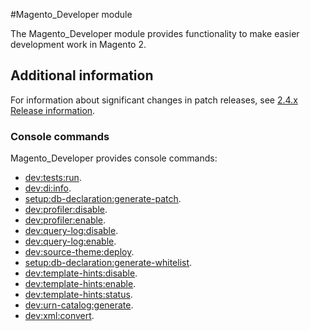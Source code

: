 #Magento_Developer module

The Magento_Developer module provides functionality to make easier development work in Magento 2.

## Additional information

For information about significant changes in patch releases, see [2.4.x Release information](https://devdocs.magento.com/guides/v2.4/release-notes/bk-release-notes.html).

### Console commands

Magento_Developer provides console commands:

- [dev:tests:run](https://devdocs.magento.com/guides/v2.4/reference/cli/magento.html#devtestsrun).
- [dev:di:info](https://devdocs.magento.com/guides/v2.4/reference/cli/magento.html#devdiinfo).
- [setup:db-declaration:generate-patch](https://devdocs.magento.com/guides/v2.4/reference/cli/magento.html#setupdb-declarationgenerate-patch).
- [dev:profiler:disable](https://devdocs.magento.com/guides/v2.4/reference/cli/magento.html#devprofilerdisable).
- [dev:profiler:enable](https://devdocs.magento.com/guides/v2.4/reference/cli/magento.html#devprofilerenable).
- [dev:query-log:disable](https://devdocs.magento.com/guides/v2.4/reference/cli/magento.html#devquery-logdisable).
- [dev:query-log:enable](https://devdocs.magento.com/guides/v2.4/reference/cli/magento.html#devquery-logenable).
- [dev:source-theme:deploy](https://devdocs.magento.com/guides/v2.4/reference/cli/magento.html#devsource-themedeploy).
- [setup:db-declaration:generate-whitelist](https://devdocs.magento.com/guides/v2.4/reference/cli/magento.html#setupdb-declarationgenerate-whitelist).
- [dev:template-hints:disable](https://devdocs.magento.com/guides/v2.4/reference/cli/magento.html#devtemplate-hintsdisable).
- [dev:template-hints:enable](https://devdocs.magento.com/guides/v2.4/reference/cli/magento.html#devtemplate-hintsenable).
- [dev:template-hints:status](https://devdocs.magento.com/guides/v2.4/reference/cli/magento.html#devtemplate-hintsstatus).
- [dev:urn-catalog:generate](https://devdocs.magento.com/guides/v2.4/reference/cli/magento.html#devurn-cataloggenerate).
- [dev:xml:convert](https://devdocs.magento.com/guides/v2.4/reference/cli/magento.html#devxmlconvert).

